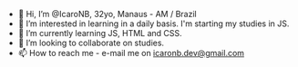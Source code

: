- 👋 Hi, I’m @IcaroNB, 32yo, Manaus - AM / Brazil
- 👀 I’m interested in learning in a daily basis. I'm starting my studies in JS.
- 🌱 I’m currently learning JS, HTML and CSS.
- 💞️ I’m looking to collaborate on studies.
- 📫 How to reach me - e-mail me on icaronb.dev@gmail.com

